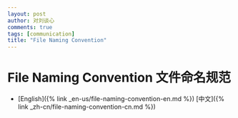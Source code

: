 ```yaml
---
layout: post
author: 对刘谈心
comments: true
tags: [communication]
title: "File Naming Convention"
---
```


# File Naming Convention 文件命名规范

- [English]({% link _en-us/file-naming-convention-en.md %})        [中文]({% link _zh-cn/file-naming-convention-cn.md %})
